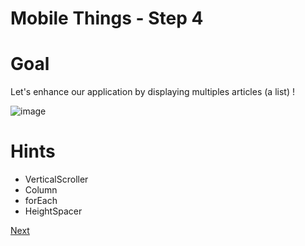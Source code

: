 # Mobile Things - Step 4

# Goal
Let's enhance our application by displaying multiples articles (a list) !

![image](./images/step_4.png)

# Hints
- VerticalScroller
- Column
- forEach
- HeightSpacer

[Next](./step_5.md)